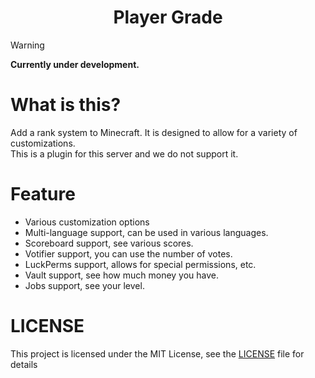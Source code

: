 
# <div align="center">Player Grade</div>

> [!WARNING]  
> **Currently under development.**

# What is this?
Add a rank system to Minecraft.
It is designed to allow for a variety of customizations.  
This is a plugin for this server and we do not support it.  

# Feature
+ Various customization options
+ Multi-language support, can be used in various languages.
+ Scoreboard support, see various scores.
+ Votifier support, you can use the number of votes.
+ LuckPerms support, allows for special permissions, etc.
+ Vault support, see how much money you have.
+ Jobs support, see your level.

# LICENSE
This project is licensed under the MIT License, see the [LICENSE](LICENSE) file for details